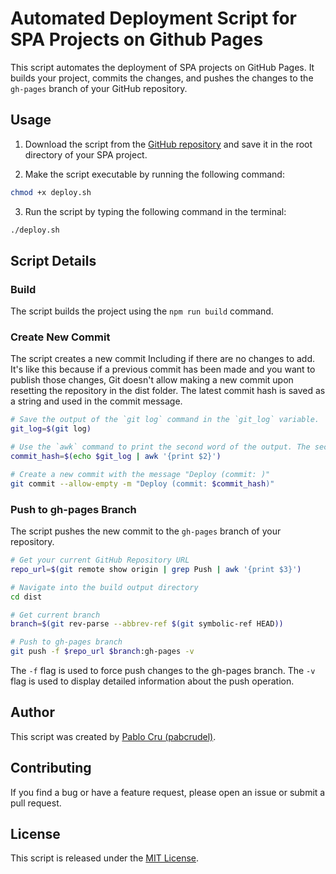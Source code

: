 # Automated Deployment Script for SPA Projects on Github Pages

This script automates the deployment of SPA projects on GitHub Pages. It builds your project, commits the changes, and pushes the changes to the `gh-pages` branch of your GitHub repository.

## Usage

1. Download the script from the [GitHub repository](https://github.com/pabcrudel/spa-project-deployment-script) and save it in the root directory of your SPA project.

2. Make the script executable by running the following command:

```sh
chmod +x deploy.sh
```

3. Run the script by typing the following command in the terminal:

```sh
./deploy.sh
```

## Script Details
### Build
The script builds the project using the `npm run build` command.

### Create New Commit
The script creates a new commit Including if there are no changes to add. It's like this because if a previous commit has been made and you want to publish those changes, Git doesn't allow making a new commit upon resetting the repository in the dist folder. The latest commit hash is saved as a string and used in the commit message.

```sh
# Save the output of the `git log` command in the `git_log` variable.
git_log=$(git log)

# Use the `awk` command to print the second word of the output. The second word is the commit hash.
commit_hash=$(echo $git_log | awk '{print $2}')

# Create a new commit with the message "Deploy (commit: )"
git commit --allow-empty -m "Deploy (commit: $commit_hash)"
```

### Push to gh-pages Branch
The script pushes the new commit to the `gh-pages` branch of your repository.

```sh
# Get your current GitHub Repository URL
repo_url=$(git remote show origin | grep Push | awk '{print $3}')

# Navigate into the build output directory
cd dist

# Get current branch
branch=$(git rev-parse --abbrev-ref $(git symbolic-ref HEAD))

# Push to gh-pages branch
git push -f $repo_url $branch:gh-pages -v
```
The `-f` flag is used to force push changes to the gh-pages branch. The `-v` flag is used to display detailed information about the push operation.

## Author
This script was created by [Pablo Cru (pabcrudel)](https://github.com/pabcrudel).

## Contributing
If you find a bug or have a feature request, please open an issue or submit a pull request.

## License
This script is released under the [MIT License](https://github.com/pabcrudel/spa-project-deployment-script/blob/main/LICENSE.md).
